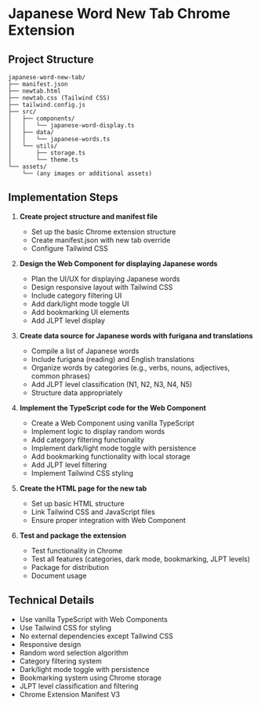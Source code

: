 # Japanese Word New Tab Chrome Extension

## Project Structure
```
japanese-word-new-tab/
├── manifest.json
├── newtab.html
├── newtab.css (Tailwind CSS)
├── tailwind.config.js
├── src/
│   ├── components/
│   │   └── japanese-word-display.ts
│   ├── data/
│   │   └── japanese-words.ts
│   └── utils/
│       ├── storage.ts
│       └── theme.ts
└── assets/
    └── (any images or additional assets)
```

## Implementation Steps

1. **Create project structure and manifest file**
   - Set up the basic Chrome extension structure
   - Create manifest.json with new tab override
   - Configure Tailwind CSS

2. **Design the Web Component for displaying Japanese words**
   - Plan the UI/UX for displaying Japanese words
   - Design responsive layout with Tailwind CSS
   - Include category filtering UI
   - Add dark/light mode toggle UI
   - Add bookmarking UI elements
   - Add JLPT level display

3. **Create data source for Japanese words with furigana and translations**
   - Compile a list of Japanese words
   - Include furigana (reading) and English translations
   - Organize words by categories (e.g., verbs, nouns, adjectives, common phrases)
   - Add JLPT level classification (N1, N2, N3, N4, N5)
   - Structure data appropriately

4. **Implement the TypeScript code for the Web Component**
   - Create a Web Component using vanilla TypeScript
   - Implement logic to display random words
   - Add category filtering functionality
   - Implement dark/light mode toggle with persistence
   - Add bookmarking functionality with local storage
   - Add JLPT level filtering
   - Implement Tailwind CSS styling

5. **Create the HTML page for the new tab**
   - Set up basic HTML structure
   - Link Tailwind CSS and JavaScript files
   - Ensure proper integration with Web Component

6. **Test and package the extension**
   - Test functionality in Chrome
   - Test all features (categories, dark mode, bookmarking, JLPT levels)
   - Package for distribution
   - Document usage

## Technical Details

- Use vanilla TypeScript with Web Components
- Use Tailwind CSS for styling
- No external dependencies except Tailwind CSS
- Responsive design
- Random word selection algorithm
- Category filtering system
- Dark/light mode toggle with persistence
- Bookmarking system using Chrome storage
- JLPT level classification and filtering
- Chrome Extension Manifest V3